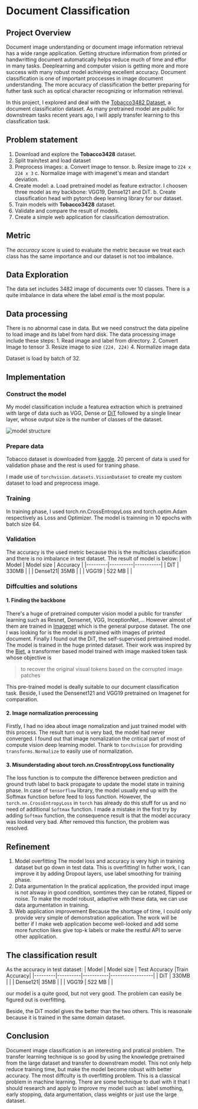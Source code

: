# Document Classification

## Project Overview

Document image understanding or document image information retrieval has a wide range application. Getting structure information from printed or handwritting document automatically helps reduce much of time and effor in many tasks. Deeplearning and computer vision is getting more and more success with many robust model achieving excellent accuracy. Document classification is one of important proccesses in image document understanding. The more accuracy of classification the better preparing for futher task such as optical character recognizing or information retrieval. 

In this project, I explored and deal with the [Tobacco3482 Dataset](https://wiki.umiacs.umd.edu/clip/index.php/Main_Page), a document classification dataset. As many pretrained model are public for downstream tasks recent years ago, I will apply transfer learning to this classfication task.
## Problem statement
1. Download and explore the **Tobacco3428** dataset.
2. Split train/test and load dataset
3. Preprocess images:
a. Convert image to tensor.
b. Resize image to `224 x 224 x 3`
c. Normalize image with imagenet's mean and standart deviation.
4. Create model:
a. Load pretrained model as feature extractor. I choosen three model as my backbone: VGG19, Dense121 and DiT.
b. Create classification head with pytorch deep learning library for our dataset.
5. Train models with **Tobacco3428** dataset.
6. Validate and compare the result of models.
7. Create a simple web application for classification demostration.
## Metric
The *accuracy* score is used to evaluate the metric because we treat each class has the same importance and our dataset is not too imbalance.
## Data Exploration
The data set includes 3482 image of documents over 10 classes.
There is a quite imbalance in data where the label *email* is the most popular.
## Data processing
There is no abnormal case in data. But we need construct the data pipeline to load image and its label from hard disk.
The data processing image include these steps:
		1. Read image and label from directory.
		2. Convert Image to tensor
		3. Resize image to size `(224, 224)`
		4. Normalize image data

Dataset is load by batch of 32.

## Implementation
### Construct the model

My model classification include a featurea extraction which is pretrained with large of data such as VGG, Dense or [DiT](https://arxiv.org/pdf/2203.02378.pdf) followed by a single linear layer, whose output size is the number of classes of the dataset.

![model structure](https://github.com/thaihocnguyen-git/tobacco_classification/blob/main/images/model.png)

### Prepare data
Tobacco dataset is downloaded from [kaggle](https://www.kaggle.com/datasets/patrickaudriaz/tobacco3482jpg). 20 percent of data is used for validation phase and the rest is used for traning phase.

I made use of `torchvision.datasets.VisionDataset` to create my custom dataset to load and preprocess image.

### Training
In training phase, I used torch.nn.CrossEntropyLoss and torch.optim.Adam respectively as Loss and Optimizer. The model is trainning in 10 epochs with batch size 64.

### Validation
The accuracy is the used metric because this is the multiclass classification and there is no imbalance in test dataset.
The result of model is below:
| Model | Model size | Accuracy  |
|---------|----------|-----------|
| DiT     | 330MB    |           |
| Dense121| 35MB     |           |
| VGG19   | 522 MB   |           |

### Diffculties and solutions
#### 1. Finding the backbone
There's a huge of pretrained computer vision model a public for transfer learning such as Resnet, Densenet, VGG, InceptionNet,... However almost of them are trained in [Imagenet](https://www.image-net.org/) which is the general purpose dataset. The one I was looking for is the model is pretrained with images of printed document. Finally I found out the DiT, the self-supervised pretrained model. The model is trained in the huge printed dataset. Their work was inspired by the [Biet](https://arxiv.org/pdf/2106.08254.pdf), a transformer based model trained with image masked token task whose objective is
>  to recover the original visual tokens based on the corrupted image patches

This pre-trained model is deally suitable to our document classification task.
Beside, I used the Densenet121 and VGG19 pretrained on Imagenet for comparation.
#### 2. Image normalization prerocessing
Firstly, I had no idea about image nomalization and just trained model with this process. The result turn out is very bad, the model had never converged. I found out that image nomalization the critical part of most of compute vision deep learning model. Thank to `torchvision` for providing `transforms.Normalize` to easily use of normalization.
#### 3. Misunderstading about torch.nn.CrossEntropyLoss functionality
The loss function is to compute the difference between prediction and ground truth label to back propagate to update the model state in training phase. In case of `tensorflow` library, the model usually end up with the Softmax function before feed to loss function. However, the `torch.nn.CrossEntropyLoss` in 	`torch` has already do this stuff for us and no need of additional `Softmax` function. I made a mistake in the first try by adding `Softmax` function, the consequence result is that the model accuracy was looked very bad. After removed this function, the problem was resolved.

## Refinement
1. Model overfitting
	The model loss and accuracy is very high in training dataset but go down in test data. This is overfitting! In futher work, I can improve it by adding Dropout layers, use label smoothing for training phase.
2. Data argumentation
    In the pratical application, the provided input image is not alsway in good condition, somtimes they can be rotated, flipped or noise. To make the model robust, adaptive with these data, we can use data argumentation in training.
3. Web application improvement
	 Because the shortage of time, I could only provide very simple of demonstration application. The work will be better if I make web application become well-looked and add some more function likes give top-k labels or make the restful API to serve other application.

## The classification result
As the accuracy in test dataset:
| Model | Model size | Test Accuracy  |Train Accuracy|
|---------|----------|-----------|------------------|
| DiT     | 330MB    |           |
| Dense121| 35MB     |           |
| VGG19   | 522 MB   |           |

our model is a quite good, but not very good. The problem can easily be figured out is overfitting.  

Beside, the DiT model gives the better than the two others. This is reasonale because it is trained in the same domain dataset.

## Conclusion
Document image classification is an interesting and pratical problem. The transfer learning technique is so good by using the knowledge pretrained from the large dataset and transfer to downstream model. This not only help reduce training time, but make the model become robust with better accuracy.
The most diffculty is th overfitting problem. This is a classical problem in machine learning. There are some technique to duel with it that I should research and apply to improve my model such as: label smothing, early stopping, data argumentation, class weights or just use the large dataset.





